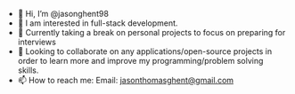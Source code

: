 - 👋 Hi, I’m @jasonghent98
- 👀 I am interested in full-stack development.
- 🌱 Currently taking a break on personal projects to focus on preparing for interviews
- 💞️ Looking to collaborate on any applications/open-source projects in order to learn more and improve my programming/problem solving skills.
- 📫 How to reach me: Email: jasonthomasghent@gmail.com 

<!---
jasonghent98/jasonghent98 is a ✨ special ✨ repository because its `README.md` (this file) appears on your GitHub profile.
You can click the Preview link to take a look at your changes.
--->
